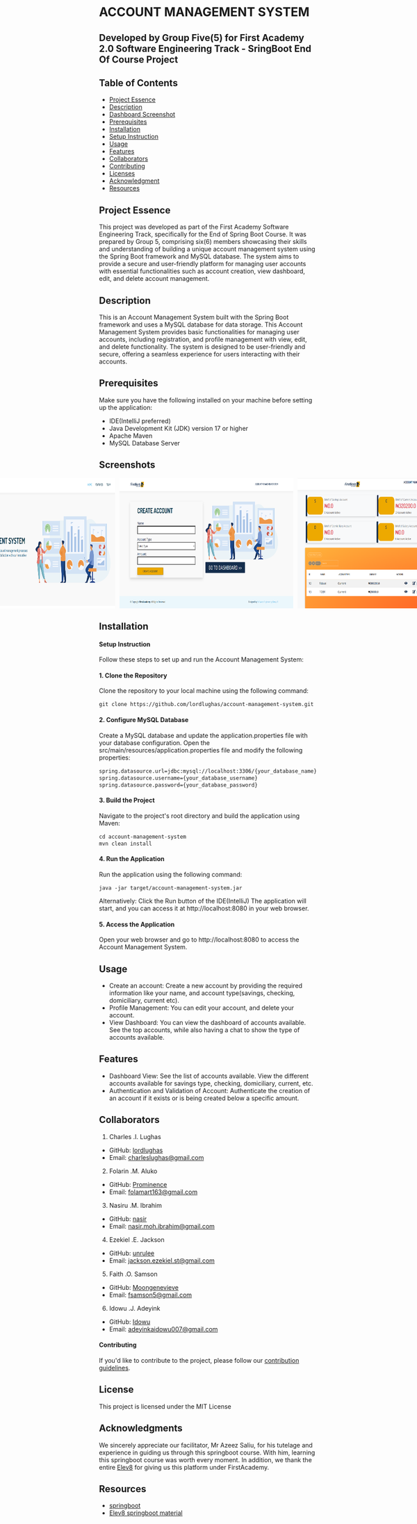 # ACCOUNT MANAGEMENT SYSTEM
## Developed by Group Five(5) for First Academy 2.0 Software Engineering Track - SringBoot End Of Course Project

## Table of Contents
* [Project Essence](#project-essence)
* [Description](#description)
* [Dashboard Screenshot](screenshots)
* [Prerequisites](#prerequisites)
* [Installation](#installation)
* [Setup Instruction](#setup-instruction)
* [Usage](#usage)
* [Features](#features)
* [Collaborators](#collaborators)
* [Contributing](#contributing)
* [Licenses](#license)
* [Acknowledgment](#acknowledgments)
* [Resources](#resources)

## Project Essence
This project was developed as part of the First Academy Software Engineering Track, specifically for the End of Spring Boot Course. It was prepared by Group 5, comprising six(6) members showcasing their skills and understanding of building a unique account management system using the Spring Boot framework and MySQL database. The system aims to provide a secure and user-friendly platform for managing user accounts with essential functionalities such as account creation, view dashboard, edit, and delete account management. 

## Description
This is an Account Management System built with the Spring Boot framework and uses a MySQL database for data storage. This Account Management System provides basic functionalities for managing user accounts, including registration, and profile management with view, edit, and delete functionality. The system is designed to be user-friendly and secure, offering a seamless experience for users interacting with their accounts.

## Prerequisites
Make sure you have the following installed on your machine before setting up the application:
* IDE(IntelliJ preferred)
* Java Development Kit (JDK) version 17 or higher
* Apache Maven
* MySQL Database Server

## Screenshots
<div style="display: flex; justify-content: center;">
    <img src="/src/main/resources/static/assets/img/index_page.png" alt="index" style="width: 400px; height: 300px; margin-right: 10px;">
    <img src="/src/main/resources/static/assets/img/create_account.png" alt="create_page" style="width: 400px; height: 300px; margin-right: 10px;">
    <img src="/src/main/resources/static/assets/img/dashboard.png" alt="dashboard" style="width: 400px; height: 300px; margin-right: 10px;">  
</div>

## Installation
#### Setup Instruction
Follow these steps to set up and run the Account Management System:

#### 1. Clone the Repository
Clone the repository to your local machine using the following command:
```
git clone https://github.com/lordlughas/account-management-system.git
```
#### 2. Configure MySQL Database
Create a MySQL database and update the application.properties file with your database configuration. Open the src/main/resources/application.properties file and modify the following properties:

```
spring.datasource.url=jdbc:mysql://localhost:3306/{your_database_name}
spring.datasource.username={your_database_username}
spring.datasource.password={your_database_password}
```

#### 3. Build the Project
Navigate to the project's root directory and build the application using Maven:
```
cd account-management-system
mvn clean install
```

#### 4. Run the Application
Run the application using the following command:
```
java -jar target/account-management-system.jar
```
Alternatively:
Click the Run button of the IDE(IntelliJ)
The application will start, and you can access it at http://localhost:8080 in your web browser.

#### 5. Access the Application
Open your web browser and go to http://localhost:8080 to access the Account Management System.

## Usage
- Create an account: Create a new account by providing the required information like your name, and account type(savings, checking, domiciliary, current etc).
- Profile Management: You can edit your account, and delete your account.
- View Dashboard: You can view the dashboard of accounts available. See the top accounts, while also having a chat to show the type of accounts available.

  
## Features
- Dashboard View: See the list of accounts available. View the different accounts available for savings type, checking, domiciliary, current, etc.
- Authentication and Validation of Account: Authenticate the creation of an account if it exists or is being created below a specific amount.


## Collaborators
1. Charles .I. Lughas
- GitHub: [lordlughas](https://github.com/lordlughas)
- Email: charleslughas@gmail.com

2. Folarin .M. Aluko
- GitHub: [Prominence](https://github.com/prominence)
- Email: folamart163@gmail.com

3. Nasiru .M. Ibrahim
- GitHub: [nasir](https://github.com/nasir)
- Email: nasir.moh.ibrahim@gmail.com

4. Ezekiel .E. Jackson
- GitHub: [unrulee](https://github.com/unrulee)
- Email: jackson.ezekiel.st@gmail.com

5. Faith .O. Samson
- GitHub: [Moongenevieve](https://github.com/Moongenevieve)
- Email: fsamson5@gmail.com

6. Idowu .J. Adeyink
- GitHub: [Idowu](https://github.com/idowu007)
- Email: adeyinkaidowu007@gmail.com

#### Contributing
If you'd like to contribute to the project, please follow our [contribution guidelines](https://github.com/lordlughas).

## License
This project is licensed under the MIT License

## Acknowledgments
We sincerely appreciate our facilitator, Mr Azeez Saliu, for his tutelage and experience in guiding us through this springboot course. With him, learning this springboot course was worth every moment. In addition, we thank the entire [Elev8](https://elev8.com) for giving us this platform under FirstAcademy.

## Resources
- [springboot](https://docs.spring.io/spring-boot/docs/current/reference/htmlsingle/)
- [Elev8 springboot material](https://elev8.com)
